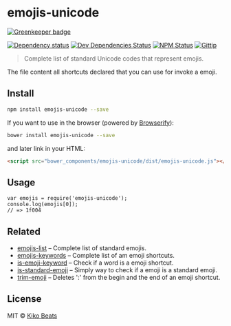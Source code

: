 # emojis-unicode

[![Greenkeeper badge](https://badges.greenkeeper.io/Kikobeats/emojis-unicode.svg)](https://greenkeeper.io/)

[![Dependency status](http://img.shields.io/david/Kikobeats/emojis-unicode.svg?style=flat-square)](https://david-dm.org/Kikobeats/emojis-unicode)
[![Dev Dependencies Status](http://img.shields.io/david/dev/Kikobeats/emojis-unicode.svg?style=flat-square)](https://david-dm.org/Kikobeats/emojis-unicode#info=devDependencies)
[![NPM Status](http://img.shields.io/npm/dm/emojis-unicode.svg?style=flat-square)](https://www.npmjs.org/package/emojis-unicode)
[![Gittip](http://img.shields.io/gittip/Kikobeats.svg?style=flat-square)](https://www.gittip.com/Kikobeats/)

> Complete list of standard Unicode codes that represent emojis.

The file content all shortcuts declared that you can use for invoke a emoji.

## Install

```bash
npm install emojis-unicode --save
```

If you want to use in the browser (powered by [Browserify](http://browserify.org/)):

```bash
bower install emojis-unicode --save
```

and later link in your HTML:

```html
<script src="bower_components/emojis-unicode/dist/emojis-unicode.js"></script>
```

## Usage

```
var emojis = require('emojis-unicode');
console.log(emojis[0]);
// => 1f004
```

## Related

* [emojis-list](https://github.com/Kikobeats/emojis-list) – Complete list of standard emojis.
* [emojis-keywords](https://github.com/Kikobeats/emojis-keywords) – Complete list of am emoji shortcuts.
* [is-emoji-keyword](https://github.com/Kikobeats/is-emoji-keyword) – Check if a word is a emoji shortcut.
* [is-standard-emoji](https://github.com/kikobeats/is-standard-emoji) – Simply way to check if a emoji is a standard emoji. 
* [trim-emoji](https://github.com/Kikobeats/trim-emoji) – Deletes ':' from the begin and the end of an emoji shortcut.

## License

MIT © [Kiko Beats](http://www.kikobeats.com)
